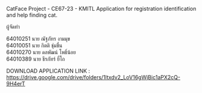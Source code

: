 CatFace Project - CE67-23 - KMITL
Application for registration identification and help finding cat.

ผู้จัดทำ 

64010251	นาย ณัฐภัทร งามมุข	
64010051	นาย กิตติ ชุ่มชื่น	
64010270	นาย ดลพัฒน์ โพธิ์น้อย	
64010389	นาย ธีรภัทร์ ยี่โถ

DOWNLOAD APPLICATION
LINK : https://drive.google.com/drive/folders/1ltxdv2_LoV16gWjBic1aPX2cQ-9H4erT
